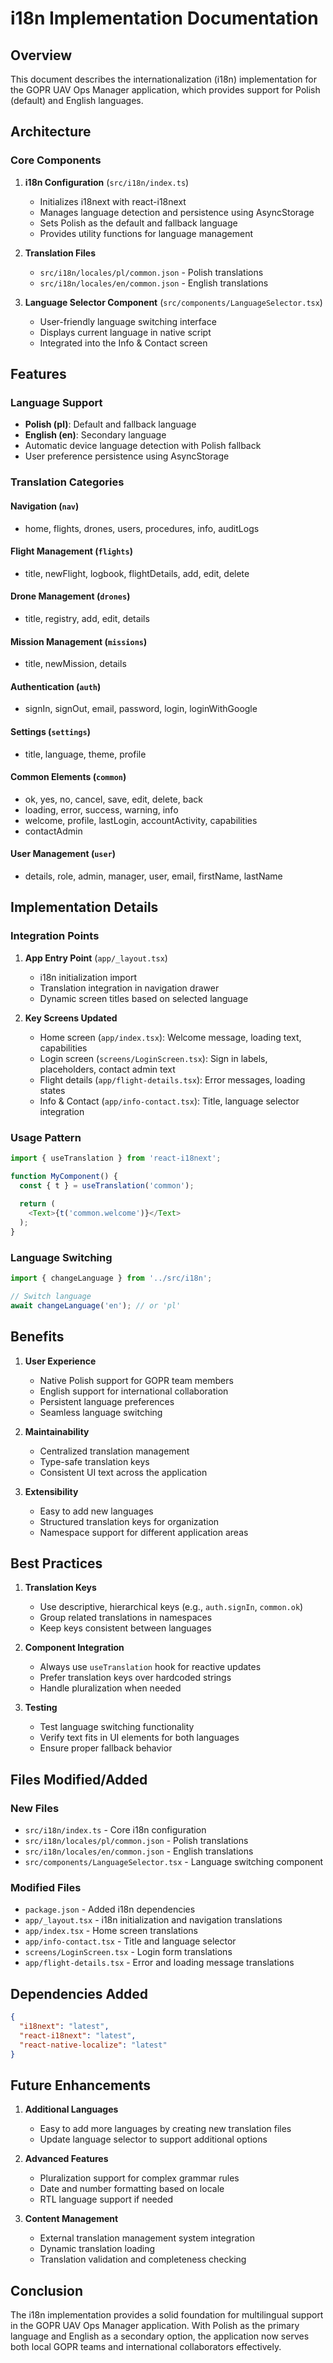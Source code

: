 # i18n Implementation Documentation

## Overview

This document describes the internationalization (i18n) implementation for the GOPR UAV Ops Manager application, which provides support for Polish (default) and English languages.

## Architecture

### Core Components

1. **i18n Configuration** (`src/i18n/index.ts`)
   - Initializes i18next with react-i18next
   - Manages language detection and persistence using AsyncStorage
   - Sets Polish as the default and fallback language
   - Provides utility functions for language management

2. **Translation Files**
   - `src/i18n/locales/pl/common.json` - Polish translations
   - `src/i18n/locales/en/common.json` - English translations

3. **Language Selector Component** (`src/components/LanguageSelector.tsx`)
   - User-friendly language switching interface
   - Displays current language in native script
   - Integrated into the Info & Contact screen

## Features

### Language Support
- **Polish (pl)**: Default and fallback language
- **English (en)**: Secondary language
- Automatic device language detection with Polish fallback
- User preference persistence using AsyncStorage

### Translation Categories

#### Navigation (`nav`)
- home, flights, drones, users, procedures, info, auditLogs

#### Flight Management (`flights`)
- title, newFlight, logbook, flightDetails, add, edit, delete

#### Drone Management (`drones`)
- title, registry, add, edit, details

#### Mission Management (`missions`)
- title, newMission, details

#### Authentication (`auth`)
- signIn, signOut, email, password, login, loginWithGoogle

#### Settings (`settings`)
- title, language, theme, profile

#### Common Elements (`common`)
- ok, yes, no, cancel, save, edit, delete, back
- loading, error, success, warning, info
- welcome, profile, lastLogin, accountActivity, capabilities
- contactAdmin

#### User Management (`user`)
- details, role, admin, manager, user, email, firstName, lastName

## Implementation Details

### Integration Points

1. **App Entry Point** (`app/_layout.tsx`)
   - i18n initialization import
   - Translation integration in navigation drawer
   - Dynamic screen titles based on selected language

2. **Key Screens Updated**
   - Home screen (`app/index.tsx`): Welcome message, loading text, capabilities
   - Login screen (`screens/LoginScreen.tsx`): Sign in labels, placeholders, contact admin text
   - Flight details (`app/flight-details.tsx`): Error messages, loading states
   - Info & Contact (`app/info-contact.tsx`): Title, language selector integration

### Usage Pattern

```typescript
import { useTranslation } from 'react-i18next';

function MyComponent() {
  const { t } = useTranslation('common');
  
  return (
    <Text>{t('common.welcome')}</Text>
  );
}
```

### Language Switching

```typescript
import { changeLanguage } from '../src/i18n';

// Switch language
await changeLanguage('en'); // or 'pl'
```

## Benefits

1. **User Experience**
   - Native Polish support for GOPR team members
   - English support for international collaboration
   - Persistent language preferences
   - Seamless language switching

2. **Maintainability**
   - Centralized translation management
   - Type-safe translation keys
   - Consistent UI text across the application

3. **Extensibility**
   - Easy to add new languages
   - Structured translation keys for organization
   - Namespace support for different application areas

## Best Practices

1. **Translation Keys**
   - Use descriptive, hierarchical keys (e.g., `auth.signIn`, `common.ok`)
   - Group related translations in namespaces
   - Keep keys consistent between languages

2. **Component Integration**
   - Always use `useTranslation` hook for reactive updates
   - Prefer translation keys over hardcoded strings
   - Handle pluralization when needed

3. **Testing**
   - Test language switching functionality
   - Verify text fits in UI elements for both languages
   - Ensure proper fallback behavior

## Files Modified/Added

### New Files
- `src/i18n/index.ts` - Core i18n configuration
- `src/i18n/locales/pl/common.json` - Polish translations
- `src/i18n/locales/en/common.json` - English translations
- `src/components/LanguageSelector.tsx` - Language switching component

### Modified Files
- `package.json` - Added i18n dependencies
- `app/_layout.tsx` - i18n initialization and navigation translations
- `app/index.tsx` - Home screen translations
- `app/info-contact.tsx` - Title and language selector
- `screens/LoginScreen.tsx` - Login form translations
- `app/flight-details.tsx` - Error and loading message translations

## Dependencies Added

```json
{
  "i18next": "latest",
  "react-i18next": "latest", 
  "react-native-localize": "latest"
}
```

## Future Enhancements

1. **Additional Languages**
   - Easy to add more languages by creating new translation files
   - Update language selector to support additional options

2. **Advanced Features**
   - Pluralization support for complex grammar rules
   - Date and number formatting based on locale
   - RTL language support if needed

3. **Content Management**
   - External translation management system integration
   - Dynamic translation loading
   - Translation validation and completeness checking

## Conclusion

The i18n implementation provides a solid foundation for multilingual support in the GOPR UAV Ops Manager application. With Polish as the primary language and English as a secondary option, the application now serves both local GOPR teams and international collaborators effectively.